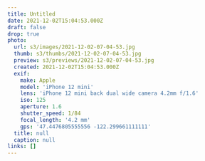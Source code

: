 ```yaml
---
title: Untitled
date: 2021-12-02T15:04:53.000Z
draft: false
drop: true
photo:
  url: s3/images/2021-12-02-07-04-53.jpg
  thumb: s3/thumbs/2021-12-02-07-04-53.jpg
  preview: s3/previews/2021-12-02-07-04-53.jpg
  created: 2021-12-02T15:04:53.000Z
  exif:
    make: Apple
    model: 'iPhone 12 mini'
    lens: 'iPhone 12 mini back dual wide camera 4.2mm f/1.6'
    iso: 125
    aperture: 1.6
    shutter_speed: 1/84
    focal_length: '4.2 mm'
    gps: '47.4476805555556 -122.299661111111'
  title: null
  caption: null
links: []
---
```

